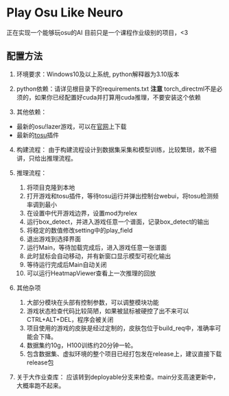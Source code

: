 # Play Osu Like Neuro
正在实现一个能够玩osu的AI
目前只是一个课程作业级别的项目，<3


## 配置方法

1. 环境要求：Windows10及以上系统, python解释器为3.10版本
2. python依赖：请详见根目录下的requirements.txt
   **注意**
   torch_directml不是必须的，如果你已经配置好cuda并打算用cuda推理，不要安装这个依赖
   
3. 其他依赖：
- 最新的osu!lazer游戏，可以在[官网](osu.ppy.sh)上下载
- 最新的[tosu](github.com/tosuapp/tosu)插件

4. 构建流程：
   由于构建流程设计到数据集采集和模型训练，比较繁琐，故不细讲，只给出推理流程。

5. 推理流程：
   1. 将项目克隆到本地
   2. 打开游戏和tosu插件，等待tosu运行并弹出控制台webui，将tosu检测频率调到最小
   3. 在设置中代开游戏边界，设置mod为relex
   4. 运行box_detect，并进入游戏任意一个谱面，记录box_detect的输出
   5. 将稳定的数值修改setting中的play_field
   6. 退出游戏到选择界面
   7. 运行Main，等待加载完成后，进入游戏任意一张谱面
   8. 此时鼠标会自动移动，并有新窗口显示模型可视化输出
   9. 等待运行完成后Main自动关闭
   10. 可以运行HeatmapViewer查看上一次推理的回放

6. 其他杂项
   1. 大部分模块在头部有控制参数，可以调整模块功能
   2. 游戏状态检查代码比较简陋，如果被鼠标被硬控了出不来可以CTRL+ALT+DEL，程序会被关闭
   3. 项目使用的游戏的皮肤是经过定制的，皮肤包位于build_req中，准确率可能会下降。
   4. 数据集约10g，H100训练约20分钟一轮。
   5. 包含数据集、虚拟环境的整个项目已经打包发在release上，建议直接下载release包


7. 关于大作业查库：
   应该转到deployable分支来检查。main分支高速更新中，大概率跑不起来。